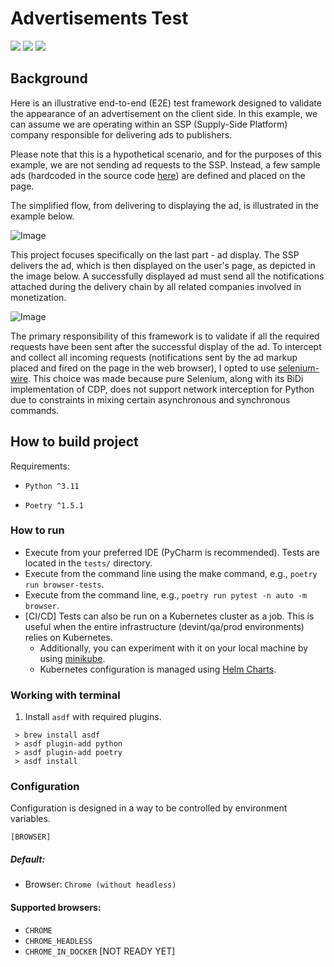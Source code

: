 # Advertisements Test

[<img src="https://img.shields.io/badge/development-how_to_start-blue">](https://github.com/hubzaj/network/tree/main#working-with-terminal)
[<img src="https://img.shields.io/badge/configuration-OPTIONS-yellow">](https://github.com/hubzaj/network/tree/main#configuration)
[<img src="https://img.shields.io/badge/dockerhub-images-important.svg?logo=Docker">](https://hub.docker.com/r/hubertzajac6/network)

## Background

Here is an illustrative end-to-end (E2E) test framework designed to validate the appearance of an advertisement on the client side. In this example, we can assume we are operating within an SSP (Supply-Side Platform) company responsible for delivering ads to publishers.

Please note that this is a hypothetical scenario, and for the purposes of this example, we are not sending ad requests to the SSP. Instead, a few sample ads (hardcoded in the source code [here](https://github.com/hubzaj/network/blob/bb8d33aa5d96e672eb5df76b67184f58a162ec94/network/banner/default.py#L5)) are defined and placed on the page.

The simplified flow, from delivering to displaying the ad, is illustrated in the example below.

![Image](https://github.com/hubzaj/network/assets/89909315/1cb055ec-932b-4b2f-a8b8-ee898fba2aa7)

This project focuses specifically on the last part - ad display. The SSP delivers the ad, which is then displayed on the user's page, as depicted in the image below. A successfully displayed ad must send all the notifications attached during the delivery chain by all related companies involved in monetization.

![Image](https://github.com/hubzaj/network/assets/89909315/2eb2007b-8fbd-4447-8731-e8b4d34a1e86)

The primary responsibility of this framework is to validate if all the required requests have been sent after the successful display of the ad. To intercept and collect all incoming requests (notifications sent by the ad markup placed and fired on the page in the web browser), I opted to use [selenium-wire](https://github.com/wkeeling/selenium-wire). This choice was made because pure Selenium, along with its BiDi implementation of CDP, does not support network interception for Python due to constraints in mixing certain asynchronous and synchronous commands.

## How to build project

Requirements:

-     Python ^3.11
-     Poetry ^1.5.1

### How to run

* Execute from your preferred IDE (PyCharm is recommended). Tests are located in the `tests/` directory.
* Execute from the command line using the make command, e.g., `poetry run browser-tests`.
* Execute from the command line, e.g., `poetry run pytest -n auto -m browser`.
* [CI/CD] Tests can also be run on a Kubernetes cluster as a job. This is useful when the entire infrastructure (devint/qa/prod environments) relies on Kubernetes.
  * Additionally, you can experiment with it on your local machine by using [minikube](https://minikube.sigs.k8s.io/docs/start/).
  * Kubernetes configuration is managed using [Helm Charts](https://helm.sh/docs/intro/cheatsheet/).

### Working with terminal

1. Install `asdf` with required plugins.

 ```
  > brew install asdf
  > asdf plugin-add python
  > asdf plugin-add poetry
  > asdf install
 ```

### Configuration

Configuration is designed in a way to be controlled by environment variables.

    [BROWSER]

##### Default:

* Browser: `Chrome (without headless)`

#### Supported browsers:

* `CHROME`
* `CHROME_HEADLESS`
* `CHROME_IN_DOCKER` [NOT READY YET]
